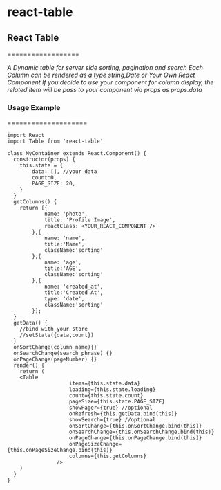 # react-table

## React Table
==================

*A Dynamic table for server side sorting, pagination and search
Each Column can be rendered as a type string,Date or Your Own React Component
If you decide to use your component for column display, the related item will be pass to your component 
via props as props.data*

### Usage Example
====================

```
import React
import Table from 'react-table'

class MyContainer extends React.Component() {
  constructor(props) {
    this.state = {
        data: [], //your data
        count:0,
        PAGE_SIZE: 20,
    }
  }
  getColumns() {
    return [{
			name: 'photo',
			title: 'Profile Image',
			reactClass: <YOUR_REACT_COMPONENT />
		},{
			name: 'name',
			title:'Name',
			className:'sorting'
		},{
			name: 'age',
			title:'AGE',
			className:'sorting'
		},{
			name: 'created_at',
			title:'Created At',
			type: 'date',
			className:'sorting'
		}];
  }
  getData() {
    //bind with your store
    //setState({data,count})
  }
  onSortChange(column_name){}
  onSearchChange(search_phrase) {}
  onPageChange(pageNumber) {}
  render() {
    return (
    <Table
					items={this.state.data}
					loading={this.state.loading}
					count={this.state.count}
					pageSize={this.state.PAGE_SIZE}
					showPager={true} //optional
					onRefresh={this.getData.bind(this)}
					showSearch={true} //optional
					onSortChange={this.onSortChange.bind(this)}
					onSearchChange={this.onSearchChange.bind(this)}
					onPageChange={this.onPageChange.bind(this)}
					onPageSizeChange={this.onPageSizeChange.bind(this)}
					columns={this.getColumns} 
                />
    )
  }
}
```

